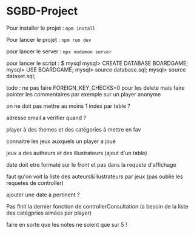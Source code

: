 # SGBD-Project

Pour installer le projet : 
<code>npm install</code>

Pour lancer le projet :
<code>npm run dev</code>

pour lancer le server : 
<code>npx nodemon server </code>


pour lancer le script : 
    $  mysql
mysql> CREATE DATABASE BOARDGAME;
mysql> USE BOARDGAME;
mysql> source database.sql;
mysql> source dataset.sql;


todo : ne pas faire FOREIGN_KEY_CHECKS=0 pour les delete mais faire pointer les commentaires par exemple sur un player anonyme

on ne doit pas mettre au moins 1 index par table ?

adresse email a vérifier quand ?

player à des themes et des catégories à mettre en fav

connaitre les jeux auxquels un player a joué

jeux a des autheurs et des illustrateurs (ajout d'un table)

date doit etre formaté sur le front et pas dans la requete d'affichage

faut qu'on voit la liste des auteurs&illustrateurs par jeux (pas oublié les requetes de controller)

ajouter une date à pertinent ?

Pas finit la dernier fonction de controllerConsultation (a besoin de la liste des catégpries aimées par player)

faire en sorte que les notes ne soient que sur 5 !